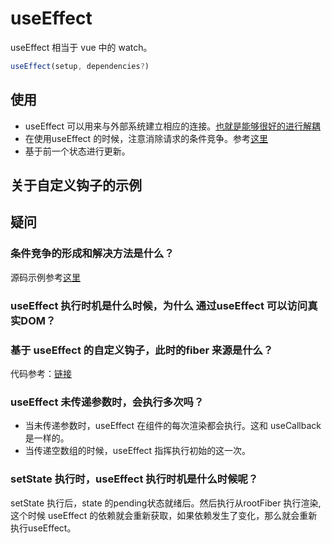 # useEffect

useEffect 相当于 vue 中的 watch。

```javascript
useEffect(setup, dependencies?)
```

## 使用

- useEffect 可以用来与外部系统建立相应的连接。[也就是能够很好的进行解耦](https://react.dev/reference/react/useEffect#examples-connecting)
- 在使用useEffect 的时候，注意消除请求的条件竞争。参考[这里](https://react.dev/reference/react/useEffect#fetching-data-with-effects)
- 基于前一个状态进行更新。

## 关于自定义钩子的示例

## 疑问
### 条件竞争的形成和解决方法是什么？
源码示例参考[这里](./raceConditions.html)
### useEffect 执行时机是什么时候，为什么 通过useEffect 可以访问真实DOM？

### 基于 useEffect 的自定义钩子，此时的fiber 来源是什么？

代码参考：[链接](./customHook.html)  



### useEffect 未传递参数时，会执行多次吗？

- 当未传递参数时，useEffect 在组件的每次渲染都会执行。这和 useCallback 是一样的。
- 当传递空数组的时候，useEffect 指挥执行初始的这一次。

### setState 执行时，useEffect 执行时机是什么时候呢？

setState 执行后，state 的pending状态就绪后。然后执行从rootFiber 执行渲染,这个时候 useEffect
的依赖就会重新获取，如果依赖发生了变化，那么就会重新执行useEffect。
